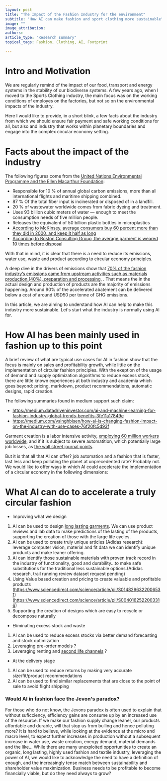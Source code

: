 ```yaml
---
layout: post
title: "The Impact of the Fashion Industry for the environment"
subtitle: "How AI can make fashion and sport clothing more sustainable"
image: ""
image_attribution: 
authors: 
article_type: "Research summary"
topical_tags: Fashion, Clothing, AI, Footprint

---
```


# Intro and Motivation

We are regularly remind of the impact of our food, transport and energy systems in the stability of our biodiverse systems. A few years ago, when I moved to the Sports
Clothing industry, the main focus was on the working conditions of employes on the factories, but not so on the environmental impacts of the industry.

Here I would like to provide, in a short blink, a few facts about the industry from which we should ensure fair payment and safe working conditions for all, but also and industry that works within planetary boundaries and engage into the complex circular economy setting.

# Facts about the impact of the industry

The following figures come from the [United Nations Environmental Programme and the Ellen Macarthur Foundation](https://www.worldbank.org/en/news/feature/2019/09/23/costo-moda-medio-ambiente):

* Responsible for 10 % of annual global carbon emissions, more than all international flights and maritime shipping combined. 
* 87 % Of the total fiber input is incinerated or disposed of in a landfill.
* 20 % of wastewater worldwide comes from fabric dyeing and treatment.
* Uses 93 billion cubic meters of water — enough to meet the consumption needs of five million people.
* Releases the equivalent of 50 billion plastic bottles in microplastics
* [According to McKinsey, average consumers buy 60 percent more than they did in 2000, and keep it half as long](https://www.mckinsey.com/industries/retail/our-insights/the-end-of-ownership-for-fashion-products)
* [According to Boston Consulting Group, the average garment is weared 10 times before disposal](http://media-publications.bcg.com/france/Pulse-of-the-Fashion-Industry2019.pdf)

With that in mind, it is clear that there is a need to reduce its emissions, water use, waste and product according to circular economy principles.

A deep dive in the drivers of emissions show that [70% of the fashion industry’s emissions came from upstream activities such as materials production (40%), preparation and processing](https://www.mckinsey.com/~/media/mckinsey/industries/retail/our%20insights/fashion%20on%20climate/fashion-on-climate-full-report.pdf),
. That means the in the actual design and production of products are the majority of emissions happening. Around 90% of the accelerated abatement can be delivered below a cost of around USD50 per tonne of GHG emissions.

In this article, we are aiming to understand how AI can help to make this industry more sustainable. Let's start what the industry is normally using AI for.

# How AI has been mainly used in fashion up to this point

A brief review of what are typical use cases for AI in fashion show that the focus is mainly on sales and profitability growth, while little on the implementation
of circular fashion principles. With the exeption of the usage of demand and supply optimization algorithms to reduce excess stock, there are little known experiences at both industry and academia which goes beyond: pricing, markdown, product recommendations, automatic designs, rapid creation.

The following summaries found in medium support such claim: 

* https://medium.datadriveninvestor.com/ai-and-machine-learning-for-fashion-industry-global-trends-benefits-3fe11a17849e
* https://medium.com/vsinghbisen/how-ai-is-changing-fashion-impact-on-the-industry-with-use-cases-76f20fc5d93f

Garment creation is a labor intensive activity, [employing 60 million workers worldwide](https://fashionunited.com/global-fashion-industry-statistics), and if it is subject to severe automatition, which potentially large job losses, as [the wall street journal points](https://www.youtube.com/watch?v=OsSDI8wWAyQ).

But it is that all that AI can offer? job automation and a fashion that is faster, last less and keep polluting the planet at unprecedented rate? Probably not. We would like to offer ways in which AI could accelerate the implementation of a circular economy in the following dimensions:

# What AI can do to accelerate a truly circular fashion

* Improving what we design
1) AI can be used to design [long lasting garments](https://www.sciencedirect.com/science/article/pii/S0166361522001750). We can use product reviews and lab data to make predictions of the lasting of the products, supporting the creation of those with the large life cycles.
2) AI can be used to create truly unique articles (Adidas research): leverage computer vision, material and fit data we can identify unique products and make leaner offering.
3) AI can identify those sustainable materials with proven track record in the industry of functionality, good and durability...to make safe substitutions for the traditional less sustainable options.(Adidas research, trail running review dataset request pending)
4) Using Value based creation and pricing to create valuable and profitable products (https://www.sciencedirect.com/science/article/pii/S0148296322006531) (https://www.sciencedirect.com/science/article/pii/S0040162522003316)
5) Supporting the creation of designs which are easy to recycle or decompose naturally

* Eliminating excess stock and waste

1) AI can be used to reduce excess stocks via better demand forecasting and stock optimization
2) Leveraging pre-order models ?
3) Leveraging renting and [second life channels](https://electricrunway.com/how-thredup-is-using-ai-to-create-a-more-circular-fashion-future/)  ?

* At the delivery stage
1) AI can be used to reduce returns by making very accurate size/fit/product recommendations
2) AI can be used to find similar replacements that are close to the point of sale to avoid flight shipping

### Would AI in fashion face the Jevon's paradox? 

For those who do not know, the Jevons paradox is often used to explain that without suficciency, efficiency gains are consume up by an increased use of the resource. If we make our fashion supply change leaner, our products affordable and durable, will that stop us from bulling and hence polluting more?
It is hard to believe, while looking at the evidence at the micro and macro level, to expect further increases in production without a subsequent increase in
water use, waste creation, energy demand, material demands and the like... 
While there are many unexploited opportunities to create an organic, long lasting, highly used fashion and textile industry, leveraging the power of AI, we would like to acknowledge the need to have a definition of enough, and the increasingly tense match between sustainability and shareholder value maximization. Business needs to be profitable to become financially viable, but do they need always to grow?










